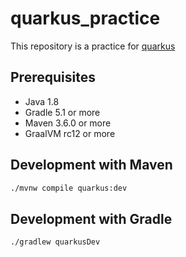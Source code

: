 # quarkus_practice

This repository is a practice for [quarkus](https://quarkus.io/)

## Prerequisites

* Java 1.8
* Gradle 5.1 or more
* Maven 3.6.0 or more
* GraalVM rc12 or more

## Development with Maven

```bash
./mvnw compile quarkus:dev
```

## Development with Gradle

```bash
./gradlew quarkusDev
```
